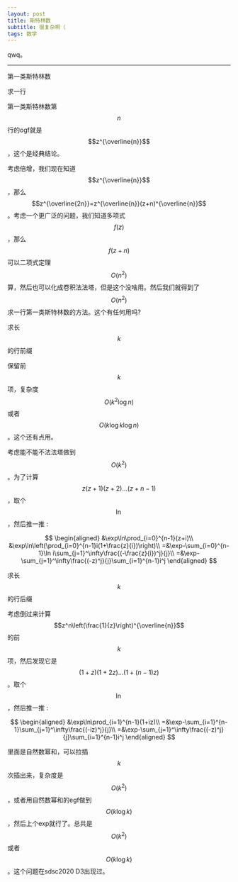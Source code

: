 ```yaml
---
layout: post
title: 斯特林数
subtitle: 很复杂啊（
tags: 数学
---
```


qwq。

-----

第一类斯特林数

求一行

第一类斯特林数第$$n$$行的ogf就是$$z^{\overline{n}}$$，这个是经典结论。

考虑倍增，我们现在知道$$z^{\overline{n}}$$，那么$$z^{\overline{2n}}=z^{\overline{n}}(z+n)^{\overline{n}}$$。考虑一个更广泛的问题，我们知道多项式$$f(z)$$，那么$$f(z+n)$$可以二项式定理$$O(n^2)$$算，然后也可以化成卷积法法塔，但是这个没啥用。然后我们就得到了$$O(n^2)$$求一行第一类斯特林数的方法。这个有任何用吗?

求长$$k$$的行前缀

保留前$$k$$项，复杂度$$O(k^2\log n)$$或者$$O(k\log k\log n)$$。这个还有点用。

考虑能不能不法法塔做到$$O(k^2)$$。为了计算$$z(z+1)(z+2)...(z+n-1)$$，取个$$\ln$$，然后推一推 : 

$$
\begin{aligned}
&\exp\ln\prod_{i=0}^{n-1}(z+i)\\
&\exp\ln\left(\prod_{i=0}^{n-1}i(1+\frac{z}{i})\right)\\
=&\exp-\sum_{i=0}^{n-1}\ln i\sum_{j=1}^\infty\frac{(-\frac{z}{i})^j}{j}\\
=&\exp-\sum_{j=1}^\infty\frac{(-z)^j}{j}\sum_{i=1}^{n-1}i^j
\end{aligned}
$$

求长$$k$$的行后缀

考虑倒过来计算$$z^n\left(\frac{1}{z}\right)^{\overline{n}}$$的前$$k$$项，然后发现它是$$(1+z)(1+2z)...(1+(n-1)z)$$。取个$$\ln$$，然后推一推 : 

$$
\begin{aligned}
&\exp\ln\prod_{i=1}^{n-1}(1+iz)\\
=&\exp-\sum_{i=1}^{n-1}\sum_{j=1}^\infty\frac{(-iz)^j}{j}\\
=&\exp-\sum_{j=1}^\infty\frac{(-z)^j}{j}\sum_{i=1}^{n-1}i^j
\end{aligned}
$$

里面是自然数幂和，可以拉插$$k$$次插出来，复杂度是$$O(k^2)$$，或者用自然数幂和的egf做到$$O(k\log k)$$，然后上个exp就行了。总共是$$O(k^2)$$或者$$O(k\log k)$$。这个问题在sdsc2020 D3出现过。

